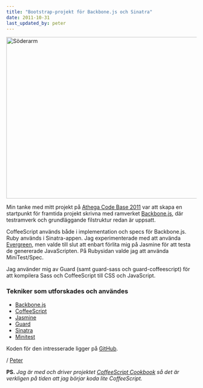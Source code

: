 ```yaml
---
title: "Bootstrap-projekt för Backbone.js och Sinatra"
date: 2011-10-31
last_updated_by: peter
---
```

<a href="http://www.flickr.com/photos/athega/6291740803/" title="Söderarm by athega, on Flickr"><img src="http://farm7.static.flickr.com/6101/6291740803_5a4174264c_z.jpg" width="640" height="427" alt="Söderarm"></a>

Min tanke med mitt projekt på [Athega Code Base 2011](/code-base-2011) var att skapa en startpunkt för framtida projekt skrivna med ramverket [Backbone.js](http://documentcloud.github.com/backbone/), där testramverk och grundläggande filstruktur redan är uppsatt.

CoffeeScript används både i implementation och specs för Backbone.js.
Ruby används i Sinatra-appen. Jag experimenterade med att använda [Evergreen](https://github.com/jnicklas/evergreen),
men valde till slut att enbart förlita mig på Jasmine för att testa de genererade JavaScripten. På Rubysidan valde jag att använda MiniTest/Spec.

Jag använder mig av Guard (samt guard-sass och guard-coffeescript)
för att kompilera Sass och CoffeeScript till CSS och JavaScript.

### Tekniker som utforskades och användes

 - [Backbone.js](http://documentcloud.github.com/backbone/)
 - [CoffeeScript](http://coffeescript.org/)
 - [Jasmine](http://pivotal.github.com/jasmine/)
 - [Guard](https://github.com/guard/guard)
 - [Sinatra](http://www.sinatrarb.com/)
 - [Minitest](https://github.com/seattlerb/minitest)

Koden för den intresserade ligger på [GitHub](https://github.com/athega/bootstrap-backbone-and-sinatra).

/ [Peter](/peter)

__PS.__ _Jag är med och driver projektet [CoffeeScript Cookbook](http://coffeescriptcookbook.com) så det är verkligen på tiden att jag börjar koda lite CoffeeScript._
